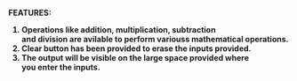   <b>FEATURES:<b>
1. Operations like addition, multiplication, subtraction <br> and division are avilable to perform variouss mathematical operations.
2. Clear button has been provided to erase the inputs provided.
3. The output will be visible on the large space provided where <br> you enter the inputs.
